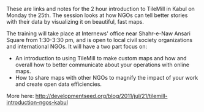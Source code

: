 These are links and notes for the 2 hour introduction to TileMill in Kabul on Monday the 25th. The session looks at how NGOs can tell better stories with their data by visualizing it on beautiful, fast maps. 

The training will take place at Internews' office near Shahr-e-Naw Ansari Square from 1:30-3:30 pm, and is open to local civil society organizations and international NGOs. It will have a two part focus on:

- An introduction to using TileMill to make custom maps and how and overall how to better communicate about your operations with online maps.
- How to share maps with other NGOs to magnify the impact of your work and create open data efficiencies.

More here: http://developmentseed.org/blog/2011/jul/21/tilemill-introduction-ngos-kabul